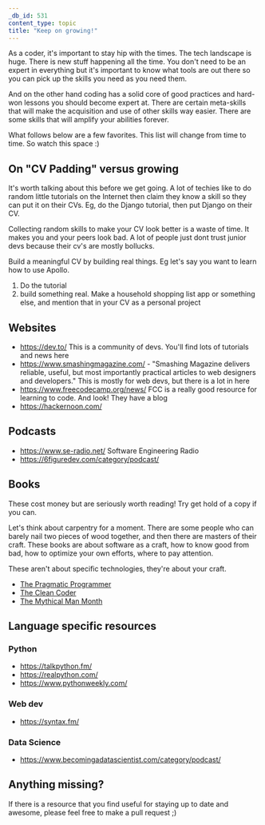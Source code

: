 ```yaml
---
_db_id: 531
content_type: topic
title: "Keep on growing!"
---
```


As a coder, it's important to stay hip with the times. The tech landscape is huge. There is new stuff happening all the time. You don't need to be an expert in everything but it's important to know what tools are out there so you can pick up the skills you need as you need them.

And on the other hand coding has a solid core of good practices and hard-won lessons you should become expert at. There are certain meta-skills that will make the acquisition and use of other skills way easier. There are some skills that will amplify your abilities forever.

What follows below are a few favorites. This list will change from time to time. So watch this space :)

## On "CV Padding" versus growing

It's worth talking about this before we get going. A lot of techies like to do random little tutorials on the Internet then claim they know a skill so they can put it on their CVs. Eg, do the Django tutorial, then put Django on their CV.

Collecting random skills to make your CV look better is a waste of time. It makes you and your peers look bad. A lot of people just dont trust junior devs because their cv's are mostly bollucks.

Build a meaningful CV by building real things. Eg let's say you want to learn how to use Apollo.

1. Do the tutorial
2. build something real. Make a household shopping list app or something else, and mention that in your CV as a personal project

## Websites

- https://dev.to/ This is a community of devs. You'll find lots of tutorials and news here
- https://www.smashingmagazine.com/ - "Smashing Magazine delivers reliable, useful, but most importantly practical articles to web designers and developers." This is mostly for web devs, but there is a lot in here
- https://www.freecodecamp.org/news/ FCC is a really good resource for learning to code. And look! They have a blog
- https://hackernoon.com/

## Podcasts

- https://www.se-radio.net/ Software Engineering Radio
- https://6figuredev.com/category/podcast/

## Books

These cost money but are seriously worth reading! Try get hold of a copy if you can.

Let's think about carpentry for a moment. There are some people who can barely nail two pieces of wood together, and then there are masters of their craft. These books are about software as a craft, how to know good from bad, how to optimize your own efforts, where to pay attention.

These aren't about specific technologies, they're about your craft.

- [The Pragmatic Programmer](https://amzn.to/3ay2IZs)
- [The Clean Coder](https://amzn.to/38l3TZD)
- [The Mythical Man Month](https://amzn.to/3aw0I48)

## Language specific resources

### Python

- https://talkpython.fm/ 
- https://realpython.com/
- https://www.pythonweekly.com/ 

### Web dev

- https://syntax.fm/

### Data Science

- https://www.becomingadatascientist.com/category/podcast/

## Anything missing?

If there is a resource that you find useful for staying up to date and awesome, please feel free to make a pull request ;)
